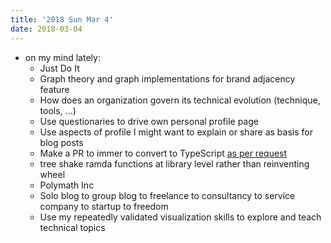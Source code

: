 ```yaml
---
title: '2018 Sun Mar 4'
date: 2018-03-04
---
```


- on my mind lately:
  - Just Do It
  - Graph theory and graph implementations for brand adjacency feature
  - How does an organization govern its technical evolution (technique, tools, ...)
  - Use questionaries to drive own personal profile page
  - Use aspects of profile I might want to explain or share as basis for blog posts
  - Make a PR to immer to convert to TypeScript [as per request](https://github.com/mweststrate/immer/issues/67)
  - tree shake ramda functions at library level rather than reinventing wheel
  - Polymath Inc
  - Solo blog to group blog to freelance to consultancy to service company to startup to freedom
  - Use my repeatedly validated visualization skills to explore and teach technical topics
